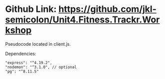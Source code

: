 # Github Link: https://github.com/jkl-semicolon/Unit4.Fitness.Trackr.Workshop

Pseudocode located in client.js.

Dependencies:

    "express": "^4.19.2",
    "nodemon": "^3.1.0", // optional
    "pg": "^8.11.5"

